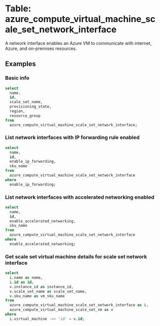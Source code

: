 # Table: azure_compute_virtual_machine_scale_set_network_interface

A network interface enables an Azure VM to communicate with internet, Azure, and on-premises resources.

## Examples

### Basic info

```sql
select
  name,
  id,
  scale_set_name,
  provisioning_state,
  region,
  resource_group
from
  azure_compute_virtual_machine_scale_set_network_interface;
```

### List network interfaces with IP forwarding rule enabled

```sql
select
  name,
  id,
  enable_ip_forwarding,
  sku_name
from
  azure_compute_virtual_machine_scale_set_network_interface
where
  enable_ip_forwarding;
```

### List network interfaces with accelerated networking enabled

```sql
select
  name,
  id,
  enable_accelerated_networking,
  sku_name
from
  azure_compute_virtual_machine_scale_set_network_interface
where
  enable_accelerated_networking;
```

### Get scale set virtual machine details for scale set network interface

```sql
select
  i.name as name,
  i.id as id,
  v.instance_id as instance_id,
  v.scale_set_name as scale_set_name,
  v.sku_name as vm_sku_name
from
  azure_compute_virtual_machine_scale_set_network_interface as i,
  azure_compute_virtual_machine_scale_set_vm as v
where
  i.virtual_machine ->> 'id' = v.id;
```
